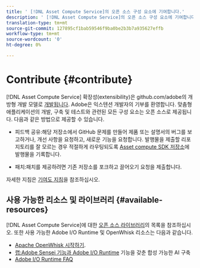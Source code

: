 ```yaml
---
title: ' [!DNL Asset Compute Service]의 오픈 소스 구성 요소에 기여합니다.'
description: ' [!DNL Asset Compute Service]의 오픈 소스 구성 요소에 기여합니다.'
translation-type: tm+mt
source-git-commit: 127895cf1bab59546f9ba0be2b3b7a935627effb
workflow-type: tm+mt
source-wordcount: '0'
ht-degree: 0%

---
```



# Contribute {#contribute}

[!DNL Asset Compute Service] 확장성(extensibility)은 github.com/adobe의 개방형 개발 모델로  [개발됩니다](https://github.com/adobe). Adobe은 익스텐션 개발자의 기부를 환영합니다. 맞춤형 애플리케이션의 개발, 구축 및 테스트와 관련된 모든 구성 요소는 오픈 소스로 제공됩니다. 다음과 같은 방법으로 제공할 수 있습니다.

* 피드백 공유:해당 저장소에서 GitHub 문제를 만들어 제품 또는 설명서의 버그를 보고하거나, 개선 사항을 요청하고, 새로운 기능을 요청합니다. 발행물을 제출할 리포지토리를 잘 모르는 경우 적절하게 라우팅되도록 [Asset compute SDK 저장소](https://github.com/adobe/asset-compute-sdk)에 발행물을 기록합니다.

* 패치:패치를 제공하려면 기존 저장소를 포크하고 끌어오기 요청을 제출합니다.

자세한 지침은 [기여도 지침](https://github.com/adobe/asset-compute-sdk/blob/master/.github/CONTRIBUTING.md)을 참조하십시오.

## 사용 가능한 리소스 및 라이브러리 {#available-resources}

[!DNL Asset Compute Service]에 대한 [오픈 소스 라이브러리](https://github.com/adobe/asset-compute-sdk#available-resources-and-libraries)의 목록을 참조하십시오. 또한 사용 가능한 Adobe I/O Runtime 및 OpenWhisk 리소스는 다음과 같습니다.

* [Apache OpenWhisk 시작하기](https://github.com/apache/incubator-openwhisk/tree/master/docs#getting-started-with-openwhisk).
* [랩:Adobe Sensei 기능과 Adobe I/O Runtime](https://opensource.adobe.com/adobe-sensei-ai-functions/index.html) 기능을 갖춘 합성 가능한 AI 구축
* [Adobe I/O Runtime FAQ](https://www.adobe.io/apis/experienceplatform/runtime/docs.html#!adobedocs/adobeio-runtime/master/resources/faq.md)

<!-- **TBD** for post-release:
* Link to Firefly open-source components.
* Issues in `aio` can be reported in Firefly repos.
* Issues in asset-compute-sdk or devtool goes into the relevant repos from Nui.
-->
